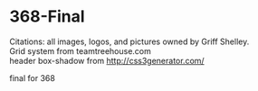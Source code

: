 368-Final
=========
Citations:
all images, logos, and pictures owned by Griff Shelley.
<br>
Grid system from teamtreehouse.com
<br>
header box-shadow from http://css3generator.com/
<br>

final for 368

